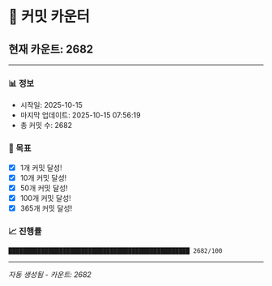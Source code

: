 # 🔢 커밋 카운터

## 현재 카운트: 2682

---

### 📊 정보
- 시작일: 2025-10-15
- 마지막 업데이트: 2025-10-15 07:56:19
- 총 커밋 수: 2682

### 🎯 목표
- [x] 1개 커밋 달성!
- [x] 10개 커밋 달성!
- [x] 50개 커밋 달성!
- [x] 100개 커밋 달성!
- [x] 365개 커밋 달성!

### 📈 진행률
```
██████████████████████████████████████████████████ 2682/100
```

---
*자동 생성됨 - 카운트: 2682*
